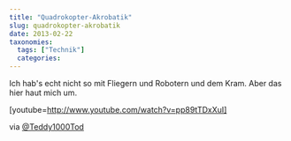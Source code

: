 ```yaml
---
title: "Quadrokopter-Akrobatik"
slug: quadrokopter-akrobatik
date: 2013-02-22
taxonomies:
  tags: ["Technik"]
  categories: 
---
```


<p>Ich hab's echt nicht so mit Fliegern und Robotern und dem Kram. Aber das hier haut mich um.

[youtube=http://www.youtube.com/watch?v=pp89tTDxXuI]

via <a href="https://twitter.com/Teddy1000Tod/status/304926276655927297">@Teddy1000Tod</a></p>